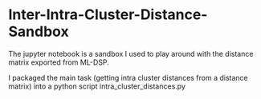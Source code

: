 # Inter-Intra-Cluster-Distance-Sandbox

The jupyter notebook is a sandbox I used to play around with the distance matrix exported from ML-DSP.

I packaged the main task (getting intra cluster distances from a distance matrix) into a python script intra_cluster_distances.py

